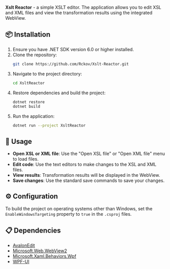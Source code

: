**Xslt Reactor** - a simple XSLT editor. The application allows you to edit XSL and XML files and view the transformation results using the integrated WebView.

## 📦 Installation
1. Ensure you have .NET SDK version 6.0 or higher installed.
2. Clone the repository:
    ```sh
    git clone https://github.com/Rckov/Xslt-Reactor.git
    ```
3. Navigate to the project directory:
    ```sh
    cd XsltReactor
    ```
4. Restore dependencies and build the project:
    ```sh
    dotnet restore
    dotnet build
    ```
5. Run the application:
    ```sh
    dotnet run --project XsltReactor
    ```

## 🚀 Usage
- **Open XSL or XML file**: Use the "Open XSL file" or "Open XML file" menu to load files.
- **Edit code**: Use the text editors to make changes to the XSL and XML files.
- **View results**: Transformation results will be displayed in the WebView.
- **Save changes**: Use the standard save commands to save your changes.

## ⚙️ Configuration
To build the project on operating systems other than Windows, set the `EnableWindowsTargeting` property to `true` in the `.csproj` files.

## 📋 Dependencies
- [AvalonEdit](https://github.com/icsharpcode/AvalonEdit)
- [Microsoft.Web.WebView2](https://www.nuget.org/packages/Microsoft.Web.WebView2/)
- [Microsoft.Xaml.Behaviors.Wpf](https://www.nuget.org/packages/Microsoft.Xaml.Behaviors.Wpf/)
- [WPF-UI](https://github.com/lepoco/wpfui)
